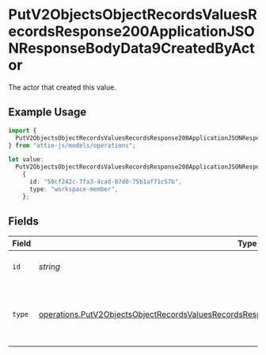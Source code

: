 # PutV2ObjectsObjectRecordsValuesRecordsResponse200ApplicationJSONResponseBodyData9CreatedByActor

The actor that created this value.

## Example Usage

```typescript
import {
  PutV2ObjectsObjectRecordsValuesRecordsResponse200ApplicationJSONResponseBodyData9CreatedByActor,
} from "attio-js/models/operations";

let value:
  PutV2ObjectsObjectRecordsValuesRecordsResponse200ApplicationJSONResponseBodyData9CreatedByActor =
    {
      id: "50cf242c-7fa3-4cad-87d0-75b1af71c57b",
      type: "workspace-member",
    };
```

## Fields

| Field                                                                                                                                                                                                                | Type                                                                                                                                                                                                                 | Required                                                                                                                                                                                                             | Description                                                                                                                                                                                                          |
| -------------------------------------------------------------------------------------------------------------------------------------------------------------------------------------------------------------------- | -------------------------------------------------------------------------------------------------------------------------------------------------------------------------------------------------------------------- | -------------------------------------------------------------------------------------------------------------------------------------------------------------------------------------------------------------------- | -------------------------------------------------------------------------------------------------------------------------------------------------------------------------------------------------------------------- |
| `id`                                                                                                                                                                                                                 | *string*                                                                                                                                                                                                             | :heavy_minus_sign:                                                                                                                                                                                                   | An ID to identify the actor.                                                                                                                                                                                         |
| `type`                                                                                                                                                                                                               | [operations.PutV2ObjectsObjectRecordsValuesRecordsResponse200ApplicationJSONResponseBodyData9Type](../../models/operations/putv2objectsobjectrecordsvaluesrecordsresponse200applicationjsonresponsebodydata9type.md) | :heavy_minus_sign:                                                                                                                                                                                                   | The type of actor. [Read more information on actor types here](/docs/actors).                                                                                                                                        |